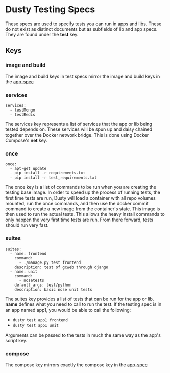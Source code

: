 # Dusty Testing Specs
These specs are used to specify tests you can run in apps and libs. These do not exist as distinct documents but as subfields of lib and app specs. They are found under the **test** key.

## Keys

### image and build
The image and build keys in test specs mirror the image and build keys in the [app-spec](./app-specs)

### services
```
services:
  - testMongo
  - testRedis
```
The services key represents a list of services that the app or lib being tested depends on. These services will be spun up and daisy chained together over the Docker network bridge.  This is done using Docker Compose's **net** key.

### once
```
once:
  - apt-get update
  - pip install -r requirements.txt
  - pip install -r test_requirements.txt
```
The once key is a list of commands to be run when you are creating the testing base image.  In order to speed up the process of running tests, the first time tests are run, Dusty will load a container with all repo volumes mounted, run the once commands, and then use the docker commit command to create a new image from the container's state. This image is then used to run the actual tests.  This allows the heavy install commands to only happen the very first time tests are run. From there forward, tests should run very fast. <br />

### suites
```
suites:
  - name: frontend
    command:
      - ./manage.py test frontend
    description: test of gcweb through django
  - name: unit
    command:
      - nosetests
    default_args: test/python
    description: basic nose unit tests
```
The suites key provides a list of tests that can be run for the app or lib.
**name** defines what you need to call to run the test.  If the testing spec is in an app named app1, you would be able to call the following:
* `dusty test app1 frontend`
* `dusty test app1 unit`

Arguments can be passed to the tests in much the same way as the app's script key.

### compose
The compose key mirrors exactly the compose key in the [app-spec](./app-specs#compose)

